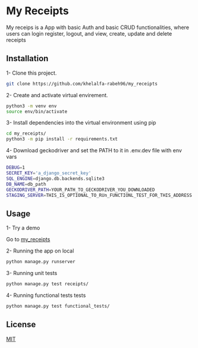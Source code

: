 # My Receipts

My receips is a App with basic Auth and basic CRUD functionalities, where users can login register, logout, and view, create, update and delete receipts

## Installation

1- Clone this project.

```bash
git clone https://github.com/khelalfa-rabeh96/my_receipts
```

2- Create and activate virtual envirement.

```bash
python3 -m venv env
source env/bin/activate
```

3- Install dependencies into the virtual environment using pip

```bash
cd my_receipts/
python3 -m pip install -r requirements.txt
```

4- Download geckodriver and set the PATH to it in .env.dev file with env vars
 
```bash
DEBUG=1
SECRET_KEY='a_django_secret_key'
SQL_ENGINE=django.db.backends.sqlite3
DB_NAME=db_path
GECKODRIVER_PATH=YOUR_PATH_TO_GECKODRIVER_YOU_DOWNLOADED
STAGING_SERVER=THIS_IS_OPTIONAL_TO_RUn_FUNCTIONL_TEST_FOR_THIS_ADDRESS
```

## Usage

1- Try a demo

Go to [my_receipts](http://rabah96.pythonanywhere.com/)

2- Running the app on local

```bash
python manage.py runserver
```

3- Running unit tests

```bash
python manage.py test receipts/
```

4- Running functional tests tests

```bash
python manage.py test functional_tests/
```

## License

[MIT](https://choosealicense.com/licenses/mit/)